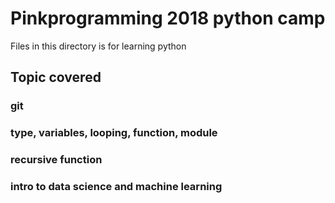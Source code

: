 # Pinkprogramming 2018 python camp
Files in this directory is for learning python
##  Topic covered
### git
### type, variables, looping, function, module
### recursive function
### intro to data science and machine learning
